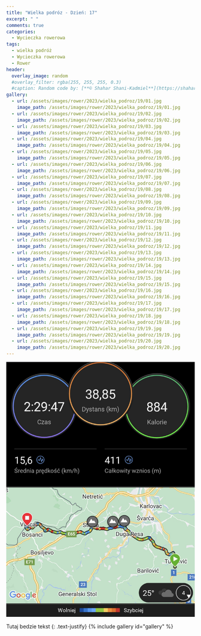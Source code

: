 ```yaml
---
title: "Wielka podróz - Dzień: 17"
excerpt: " "
comments: true
categories:
  - Wycieczka rowerowa
tags:
  - wielka podróż
  - Wycieczka rowerowa
  - Rower
header:
  overlay_image: random
  #overlay_filter: rgba(255, 255, 255, 0.3)
  #caption: Random code by: [**© Shahar Shani-Kadmiel**](https://shaharkadmiel.github.io)"
gallery:
  - url: /assets/images/rower/2023/wielka_podroz/19/01.jpg
    image_path: /assets/images/rower/2023/wielka_podroz/19/01.jpg
  - url: /assets/images/rower/2023/wielka_podroz/19/02.jpg
    image_path: /assets/images/rower/2023/wielka_podroz/19/02.jpg
  - url: /assets/images/rower/2023/wielka_podroz/19/03.jpg
    image_path: /assets/images/rower/2023/wielka_podroz/19/03.jpg
  - url: /assets/images/rower/2023/wielka_podroz/19/04.jpg
    image_path: /assets/images/rower/2023/wielka_podroz/19/04.jpg
  - url: /assets/images/rower/2023/wielka_podroz/19/05.jpg
    image_path: /assets/images/rower/2023/wielka_podroz/19/05.jpg
  - url: /assets/images/rower/2023/wielka_podroz/19/06.jpg
    image_path: /assets/images/rower/2023/wielka_podroz/19/06.jpg
  - url: /assets/images/rower/2023/wielka_podroz/19/07.jpg
    image_path: /assets/images/rower/2023/wielka_podroz/19/07.jpg
  - url: /assets/images/rower/2023/wielka_podroz/19/08.jpg
    image_path: /assets/images/rower/2023/wielka_podroz/19/08.jpg
  - url: /assets/images/rower/2023/wielka_podroz/19/09.jpg
    image_path: /assets/images/rower/2023/wielka_podroz/19/09.jpg
  - url: /assets/images/rower/2023/wielka_podroz/19/10.jpg
    image_path: /assets/images/rower/2023/wielka_podroz/19/10.jpg
  - url: /assets/images/rower/2023/wielka_podroz/19/11.jpg
    image_path: /assets/images/rower/2023/wielka_podroz/19/11.jpg
  - url: /assets/images/rower/2023/wielka_podroz/19/12.jpg
    image_path: /assets/images/rower/2023/wielka_podroz/19/12.jpg
  - url: /assets/images/rower/2023/wielka_podroz/19/13.jpg
    image_path: /assets/images/rower/2023/wielka_podroz/19/13.jpg
  - url: /assets/images/rower/2023/wielka_podroz/19/14.jpg
    image_path: /assets/images/rower/2023/wielka_podroz/19/14.jpg
  - url: /assets/images/rower/2023/wielka_podroz/19/15.jpg
    image_path: /assets/images/rower/2023/wielka_podroz/19/15.jpg
  - url: /assets/images/rower/2023/wielka_podroz/19/16.jpg
    image_path: /assets/images/rower/2023/wielka_podroz/19/16.jpg
  - url: /assets/images/rower/2023/wielka_podroz/19/17.jpg
    image_path: /assets/images/rower/2023/wielka_podroz/19/17.jpg
  - url: /assets/images/rower/2023/wielka_podroz/19/18.jpg
    image_path: /assets/images/rower/2023/wielka_podroz/19/18.jpg
  - url: /assets/images/rower/2023/wielka_podroz/19/19.jpg
    image_path: /assets/images/rower/2023/wielka_podroz/19/19.jpg
  - url: /assets/images/rower/2023/wielka_podroz/19/20.jpg
    image_path: /assets/images/rower/2023/wielka_podroz/19/20.jpg
---
```

![mapka](/assets/images/rower/2023/wielka_podroz/19/mapka.png)

Tutaj bedzie tekst
{: .text-justify}
{% include gallery id="gallery" %}
